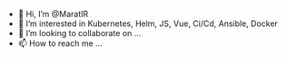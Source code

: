 - 👋 Hi, I’m @MaratIR
- 👀 I’m interested in Kubernetes, Helm, JS, Vue, Ci/Cd, Ansible, Docker
- 💞️ I’m looking to collaborate on ...
- 📫 How to reach me ...

<!---
MaratIR/MaratIR is a ✨ special ✨ repository because its `README.md` (this file) appears on your GitHub profile.
You can click the Preview link to take a look at your changes.
--->
